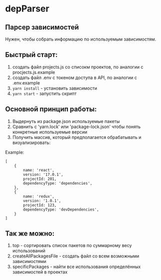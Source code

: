 # depParser

## Парсер зависимостей

Нужен, чтобы собрать информацию по используемым зависимостям.

## Быстрый старт:
1. создать файл projects.js со списокм проектов, по аналогии с procjects.js.example
2. создать файл .env с токеном доступа в API, по аналогии с .env.example
3. `yarn install` - установить зависимости
4. `yarn start` - запустить скрипт

## Основной принцип работы:
1. Выдернуть из package.json используемые пакеты
2. Сравнить с 'yarn.lock' или 'package-lock.json' чтобы понять конкретные используемые версии
3. Получить массив, который предполагается обрабатывать и визуализировать:

Example:
```
[
    {
        name: 'react',
        version: '17.0.1',
        projectId: 201,
        dependencyType: 'dependencies',
    },
    {
        name: 'redux',
        version: '1.0.1',
        projectId: 123,
        dependencyType: 'devDependencies',
    }
]
```

## Так же можно:
1. top - сортировать список пакетов по суммарному весу использований
2. createAllPackagesFile - создать файл со всем возможными зависимостями
3. specificPackages - найти все использования определённых зависимостей в проектах 
